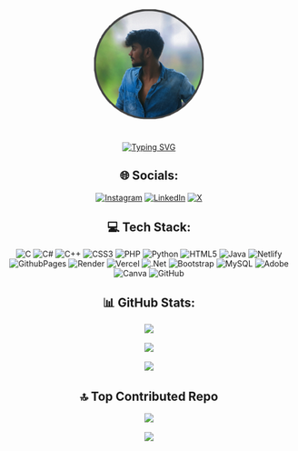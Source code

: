 <div align="center">

<img src="https://github.com/Pradhunyagawande01/img-readme/blob/main/git-img.png?raw=true" alt="Pradhunya Gawande" width="200" height="200" style="border-radius:50%; margin-bottom: 20px;">

[![Typing SVG](https://readme-typing-svg.demolab.com?font=Moderustic&weight=800&size=30&letterSpacing=Mediunm+&pause=1000&color=94AE89&center=true&vCenter=true&random=true&width=440&height=60&lines=Hi+%F0%9F%91%8B%2CI'm+Pradhunya+Gawande;I+am+a+Frontend+Developer+;and+Cybersecurity+Enthusiasts+)](https://git.io/typing-svg)

## 🌐 Socials:

[![Instagram](https://img.shields.io/badge/Instagram-%23E4405F.svg?logo=Instagram&logoColor=white)](https://instagram.com/pradhyumnya_patil) 
[![LinkedIn](https://img.shields.io/badge/LinkedIn-%230077B5.svg?logo=linkedin&logoColor=white)](https://linkedin.com/in/www.linkedin.com/in/pradhunya-gawande-9a61a3304) 
[![X](https://img.shields.io/badge/X-black.svg?logo=X&logoColor=white)](https://x.com/@pradhunya_patil)

## 💻 Tech Stack:

![C](https://img.shields.io/badge/c-%2300599C.svg?style=for-the-badge&logo=c&logoColor=white) 
![C#](https://img.shields.io/badge/c%23-%23239120.svg?style=for-the-badge&logo=csharp&logoColor=white) 
![C++](https://img.shields.io/badge/c++-%2300599C.svg?style=for-the-badge&logo=c%2B%2B&logoColor=white) 
![CSS3](https://img.shields.io/badge/css3-%231572B6.svg?style=for-the-badge&logo=css3&logoColor=white) 
![PHP](https://img.shields.io/badge/php-%23777BB4.svg?style=for-the-badge&logo=php&logoColor=white) 
![Python](https://img.shields.io/badge/python-3670A0?style=for-the-badge&logo=python&logoColor=ffdd54) 
![HTML5](https://img.shields.io/badge/html5-%23E34F26.svg?style=for-the-badge&logo=html5&logoColor=white) 
![Java](https://img.shields.io/badge/java-%23ED8B00.svg?style=for-the-badge&logo=openjdk&logoColor=white) 
![Netlify](https://img.shields.io/badge/netlify-%23000000.svg?style=for-the-badge&logo=netlify&logoColor=#00C7B7) 
![GithubPages](https://img.shields.io/badge/github%20pages-121013?style=for-the-badge&logo=github&logoColor=white) 
![Render](https://img.shields.io/badge/Render-%46E3B7.svg?style=for-the-badge&logo=render&logoColor=white) 
![Vercel](https://img.shields.io/badge/vercel-%23000000.svg?style=for-the-badge&logo=vercel&logoColor=white) 
![.Net](https://img.shields.io/badge/.NET-5C2D91?style=for-the-badge&logo=.net&logoColor=white) 
![Bootstrap](https://img.shields.io/badge/bootstrap-%238511FA.svg?style=for-the-badge&logo=bootstrap&logoColor=white) 
![MySQL](https://img.shields.io/badge/mysql-4479A1.svg?style=for-the-badge&logo=mysql&logoColor=white) 
![Adobe](https://img.shields.io/badge/adobe-%23FF0000.svg?style=for-the-badge&logo=adobe&logoColor=white) 
![Canva](https://img.shields.io/badge/Canva-%2300C4CC.svg?style=for-the-badge&logo=Canva&logoColor=white) 
![GitHub](https://img.shields.io/badge/github-%23121011.svg?style=for-the-badge&logo=github&logoColor=white)

## 📊 GitHub Stats:

![](https://github-readme-stats.vercel.app/api?username=Pradhunyagawande01&theme=dark&hide_border=true&include_all_commits=true&count_private=true)

![](https://github-readme-streak-stats.herokuapp.com/?user=Pradhunyagawande01&theme=dark&hide_border=true)

![](https://github-readme-stats.vercel.app/api/top-langs/?username=Pradhunyagawande01&theme=dark&hide_border=true&include_all_commits=true&count_private=true&layout=compact)

## 🔝 Top Contributed Repo

![](https://github-contributor-stats.vercel.app/api?username=Pradhunyagawande01&limit=5&theme=dark&combine_all_yearly_contributions=true)

[![](https://visitcount.itsvg.in/api?id=Pradhunyagawande01&icon=0&color=0)](https://visitcount.itsvg.in)

</div>
